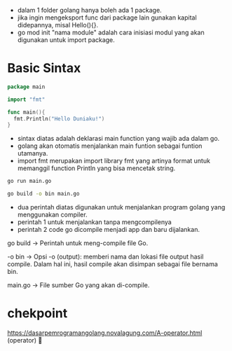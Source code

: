 - dalam 1 folder golang hanya boleh ada 1 package.
- jika ingin mengeksport func dari package lain gunakan kapital didepannya, misal Hello(){}.
- go mod init "nama module" adalah cara inisiasi modul yang akan digunakan untuk import package.

# Basic Sintax

```go
package main

import "fmt"

func main(){
  fmt.Println("Hello Duniaku!")
}
```

- sintax diatas adalah deklarasi main function yang wajib ada dalam go.
- golang akan otomatis menjalankan main funtion sebagai funtion utamanya.
- import fmt merupakan import library fmt yang artinya format untuk memanggil function Println yang bisa mencetak string.

```bash
go run main.go

go build -o bin main.go
```

- dua perintah diatas digunakan untuk menjalankan program golang yang menggunakan compiler.
- perintah 1 untuk menjalankan tanpa mengcompilenya
- perintah 2 code go dicompile menjadi app dan baru dijalankan.

go build
→ Perintah untuk meng-compile file Go.

-o bin
→ Opsi -o (output): memberi nama dan lokasi file output hasil compile.
Dalam hal ini, hasil compile akan disimpan sebagai file bernama bin.

main.go
→ File sumber Go yang akan di-compile.

# chekpoint

https://dasarpemrogramangolang.novalagung.com/A-operator.html (operator) 🚩
